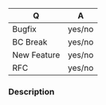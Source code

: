 <!--
Fill in the relevant information below to help triage your issue.
Pick the target branch based on the following criteria:
  * Documentation improvement: master branch
  * Bugfix: master branch
  * QA improvement (additional tests, CS fixes, etc.) that does not change code
    behavior: master branch
  * New feature or refactor or existing code: develop branch
-->

|    Q        |   A
|------------ | ------
| Bugfix      | yes/no
| BC Break    | yes/no
| New Feature | yes/no
| RFC         | yes/no

### Description

<!--
Tell us about why this change is necessary:
- Are you fixing a bug or providing a failing unit test to demonstrate a bug?
  - How do you reproduce it?
  - What did you expect to happen?
  - What actually happened?
  - TARGET THE master BRANCH

- Are you adding documentation?
  - TARGET THE master BRANCH

- Are you providing a QA improvement (additional tests, CS fixes, etc.) that
  does not change behavior?
  - Explain why the changes are necessary
  - TARGET THE master BRANCH

- Are you fixing a BC Break?
  - How do you reproduce it?
  - What was the previous behavior?
  - What is the current behavior?
  - TARGET THE master BRANCH

- Are you adding something the library currently does not support?
  - Why should it be added?
  - What will it enable?
  - How will the code be used?
  - TARGET THE develop BRANCH

- Are you refactoring code?
  - Why do you feel the refactor is necessary?
  - What types of refactoring are you doing?
  - TARGET THE develop BRANCH
-->
